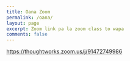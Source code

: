```yaml
---
title: Oana Zoom
permalink: /oana/
layout: page
excerpt: Zoom link pa la zoom class to wapa
comments: false
---
```


https://thoughtworks.zoom.us/j/91472749986
